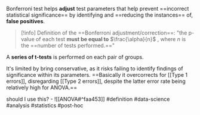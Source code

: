 Bonferroni test helps **adjust** test parameters that help prevent ==incorrect statistical significance== by identifying and ==reducing the instances== of, **false positives**.

> [!info] Definition of the ==Bonferroni adjustment/correction==:
> "the p-value of each test **must be equal to** $\frac{\alpha}{n}$ , where $n$ is the ==number of tests performed.=="

A **series of t-tests** is performed on each pair of groups. 

It's limited by bring conservative, as it risks failing to identify findings of significance within its parameters.
==Basically it overcorrects for [[Type 1 errors]], disregarding [[Type 2 errors]], despite the latter error rate being relatively high for ANOVA.==

should I use this? - ![[ANOVA#^faa453]]
#definition #data-science #analysis #statistics #post-hoc